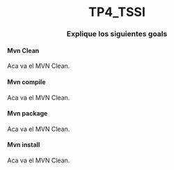 <H1><center>TP4_TSSI</center></H1>

<H3><center>Explique los siguientes goals</center></H3>

<H4>Mvn Clean</H4>
    Aca va el MVN Clean.
    
<H4>Mvn compile</H4>
    Aca va el MVN Clean.
    
<H4>Mvn package</H4>
    Aca va el MVN Clean.
    
<H4>Mvn install</H4>
    Aca va el MVN Clean.
